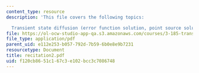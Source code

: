 ```yaml
---
content_type: resource
description: 'This file covers the following topics:

  Transient state diffusion (error function solution, point source solution).'
file: https://ol-ocw-studio-app-qa.s3.amazonaws.com/courses/3-185-transport-phenomena-in-materials-engineering-fall-2003/f120cb8651c167c3e102bcc3c7086748_recitation2.pdf
file_type: application/pdf
parent_uid: e112e253-b057-792d-7b59-6b0e8e9b7231
resourcetype: Document
title: recitation2.pdf
uid: f120cb86-51c1-67c3-e102-bcc3c7086748
---
```

